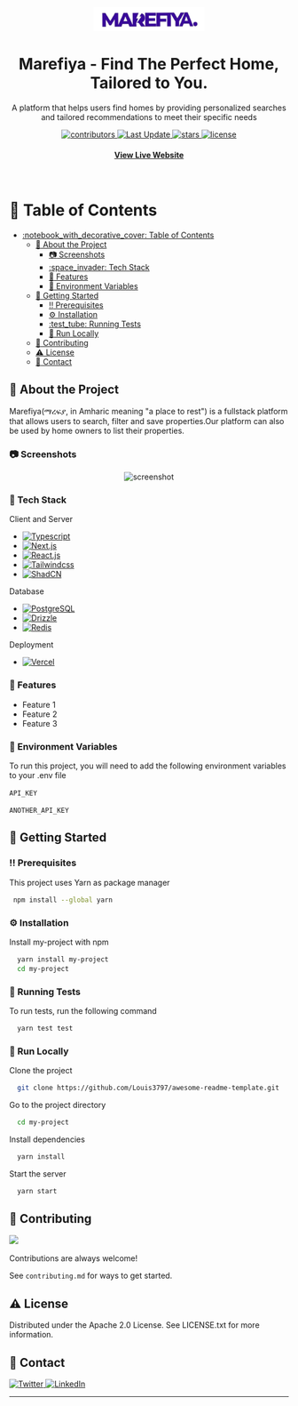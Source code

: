<div align="center">
  <img src="./public/logo-purple.png" alt="logo" width="200" height="auto" />
  <h1>Marefiya - Find The Perfect Home, Tailored to You.</h1>
  
  <p>
    A platform that helps users find homes by providing personalized searches and tailored recommendations to meet their specific needs
  </p>
  
  
<!-- Badges -->
<p>
  <a href="https://github.com/dagim-mante/Marefiya---Find-a-perfect-home-to-match-your-needs./contributors">
    <img src="https://img.shields.io/github/contributors/dagim-mante/Marefiya---Find-a-perfect-home-to-match-your-needs." alt="contributors" />
  </a>
  <a href="">
    <img src="https://img.shields.io/github/last-commit/dagim-mante/Marefiya---Find-a-perfect-home-to-match-your-needs." alt="Last Update" />
  </a>
  <a href="https://github.com/dagim-mante/Marefiya---Find-a-perfect-home-to-match-your-needs./stargazers">
    <img src="https://img.shields.io/github/stars/dagim-mante/Marefiya---Find-a-perfect-home-to-match-your-needs." alt="stars" />
  </a>
  <a href="https://github.com/dagim-mante/Marefiya---Find-a-perfect-home-to-match-your-needs./blob/master/LICENSE">
    <img src="https://img.shields.io/github/license/dagim-mante/Marefiya---Find-a-perfect-home-to-match-your-needs..svg" alt="license" />
  </a>
</p>

<h4>
    <a href="https://marefiya.vercel.app">View Live Website</a>
  </h4>
</div>

<br />

<!-- Table of Contents -->
# :notebook_with_decorative_cover: Table of Contents

- [:notebook\_with\_decorative\_cover: Table of Contents](#notebook_with_decorative_cover-table-of-contents)
  - [:star2: About the Project](#star2-about-the-project)
    - [:camera: Screenshots](#camera-screenshots)
    - [:space\_invader: Tech Stack](#space_invader-tech-stack)
    - [:dart: Features](#dart-features)
    - [:key: Environment Variables](#key-environment-variables)
  - [:toolbox: Getting Started](#toolbox-getting-started)
    - [:bangbang: Prerequisites](#bangbang-prerequisites)
    - [:gear: Installation](#gear-installation)
    - [:test\_tube: Running Tests](#test_tube-running-tests)
    - [:running: Run Locally](#running-run-locally)
  - [:wave: Contributing](#wave-contributing)
  - [:warning: License](#warning-license)
  - [:handshake: Contact](#handshake-contact)

  

<!-- About the Project -->
## :star2: About the Project
<p>
    Marefiya(ማረፍያ, in Amharic meaning "a place to rest") is a fullstack platform that allows users to search, filter and save properties.Our platform can also be used by home owners to list their properties.
</p>

<!-- Screenshots -->
### :camera: Screenshots

<div align="center"> 
  <img src="https://placehold.co/600x400?text=Your+Screenshot+here" alt="screenshot" />
</div>


<!-- TechStack -->
### :space_invader: Tech Stack


  <summary>Client and Server</summary>
  <ul>
        <li>
            <a href="https://www.typescriptlang.org/">
                <img src="https://img.shields.io/badge/TypeScript-007ACC?style=for-the-badge&logo=typescript&logoColor=white" alt="Typescript"/>
            </a>
        </li>
        <li>
            <a href="https://nextjs.org/">
                <img src="https://img.shields.io/badge/next.js-000000?style=for-the-badge&logo=nextdotjs&logoColor=white" alt="Next.js"/>
            </a>
        </li>
        <li>
            <a href="https://reactjs.org/">
                <img src="https://shields.io/badge/react-black?logo=react&style=for-the-badge" alt="React.js"/>
            </a>
        </li>
        <li>
            <a href="https://tailwindcss.com/">
                <img src="https://img.shields.io/badge/TailwindCSS-38B2AC?style=flat-square&logo=tailwindcss&logoColor=white" alt="Tailwindcss"/>
            </a>
        </li>
        <li>
            <a href="https://ui.shadcn.com/">
                <img src="https://img.shields.io/badge/shadcn/ui-000000?style=for-the-badge&logo=shadcn/ui&logoColor=white" alt="ShadCN"/>
            </a>
        </li>
  </ul>

<summary>Database</summary>
  <ul>
        <li>
            <a href="https://www.postgresql.org/">
                <img src="https://img.shields.io/badge/PostgreSQL-4169E1?logo=postgresql&logoColor=fff&style=for-the-badge)" alt="PostgreSQL" />
            </a>
        </li>
        <li>
            <a href="https://orm.drizzle.team/">
                <img src="https://img.shields.io/badge/Drizzle-C5F74F?logo=drizzle&logoColor=000&style=for-the-badge" alt="Drizzle"/>
            </a>
        </li>
        <li>
            <a href="https://redis.io/">
                <img src="https://img.shields.io/badge/Redis-FF4438?logo=redis&logoColor=fff&style=for-the-badge" alt="Redis" />
            </a>
        </li>
  </ul>

<summary>Deployment</summary>
  <ul>
    <li>
        <a href="https://www.vercel.com/">
        <img src="https://img.shields.io/badge/Vercel-000?logo=vercel&logoColor=fff&style=for-the-badge" alt="Vercel" />
        </a>
    </li>
  </ul>

<!-- Features -->
### :dart: Features

- Feature 1
- Feature 2
- Feature 3

<!-- Env Variables -->
### :key: Environment Variables

To run this project, you will need to add the following environment variables to your .env file

`API_KEY`

`ANOTHER_API_KEY`

<!-- Getting Started -->
## 	:toolbox: Getting Started

<!-- Prerequisites -->
### :bangbang: Prerequisites

This project uses Yarn as package manager

```bash
 npm install --global yarn
```

<!-- Installation -->
### :gear: Installation

Install my-project with npm

```bash
  yarn install my-project
  cd my-project
```
   
<!-- Running Tests -->
### :test_tube: Running Tests

To run tests, run the following command

```bash
  yarn test test
```

<!-- Run Locally -->
### :running: Run Locally

Clone the project

```bash
  git clone https://github.com/Louis3797/awesome-readme-template.git
```

Go to the project directory

```bash
  cd my-project
```

Install dependencies

```bash
  yarn install
```

Start the server

```bash
  yarn start
```


<!-- Contributing -->
## :wave: Contributing

<a href="https://github.com/dagim-mante/Marefiya---Find-a-perfect-home-to-match-your-needs./graphs/contributors">
  <img src="https://contrib.rocks/image?repo=dagim-mante/Marefiya---Find-a-perfect-home-to-match-your-needs." />
</a>


Contributions are always welcome!

See `contributing.md` for ways to get started.




<!-- License -->
## :warning: License

Distributed under the Apache 2.0 License. See LICENSE.txt for more information.


<!-- Contact -->
## :handshake: Contact

<p>
    <a href="#">
        <img src="https://img.shields.io/badge/X-000?logo=x&logoColor=fff&style=for-the-badge" alt="Twitter" />
    </a>
    <a href="#">
        <img src="https://img.shields.io/badge/LinkedIn-0A66C2?logo=linkedin&logoColor=fff&style=for-the-badge" alt="LinkedIn" />
    </a>
</p>

****
